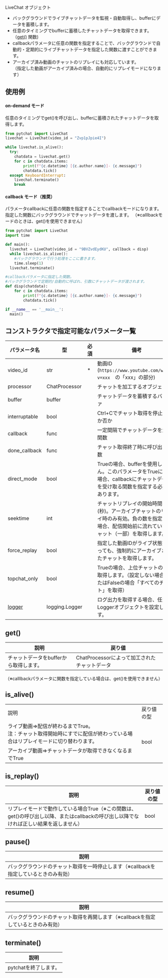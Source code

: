 LiveChat オブジェクト
+ バックグラウンドでライブチャットデータを監視・自動取得し、bufferにデータを蓄積します。
+ 任意のタイミングでbufferに蓄積したチャットデータを取得できます。（[get()](#get) 関数)
+ callbackパラメータに任意の関数を指定することで、バックグラウンドで自動的・定期的にライブチャットデータを指定した関数に渡すことができます。
+ アーカイブ済み動画のチャットのリプレイにも対応しています。<br>
（指定した動画がアーカイブ済みの場合、自動的にリプレイモードになります）

## 使用例
#### on-demand モード
任意のタイミングでget()を呼び出し、bufferに蓄積されたチャットデータを取得します。
```python
from pytchat import LiveChat
livechat = LiveChat(video_id = "Zvp1pJpie4I")

while livechat.is_alive():
  try:
    chatdata = livechat.get()
    for c in chatdata.items:
        print(f"{c.datetime} [{c.author.name}]- {c.message}")
        chatdata.tick()
  except KeyboardInterrupt:
    livechat.terminate()
    break
```

#### callback モード（推奨）
パラメータcallbackに任意の関数を指定することでcallbackモードになります。
指定した関数にバックグラウンドでチャットデータを渡します。
（※calllbackモードのときは、get()を使用できません）
```python
from pytchat import LiveChat
import time

def main():
  livechat = LiveChat(video_id = "9BVZvdEydKU", callback = disp)
  while livechat.is_alive():
    #バックグラウンドで行う処理をここに書きます。
    time.sleep(1)
  livechat.terminate()

#callbackパラメータに指定した関数。
#バックグラウンドで定期的/自動的に呼ばれ、引数にチャットデータが渡されます。
def disp(chatdata):
    for c in chatdata.items:
        print(f"{c.datetime} [{c.author.name}]- {c.message}")
        chatdata.tick()

if __name__ == '__main__':
  main()
```


## コンストラクタで指定可能なパラメータ一覧

パラメータ名|型|必須|備考|規定値
---|---|---|---|---
video_id|str|*|動画ID (`https://www.youtube.com/watch?v=xxx`　の「xxx」の部分)|-
processor|ChatProcessor||チャットを加工するオブジェクト|[DefaultProcessor](https://github.com/taizan-hokuto/pytchat/wiki/DefaultProcessor:)
buffer|buffer||チャットデータを蓄積するバッファ|Buffer(maxsize=20)
interruptable|bool||Ctrl+Cでチャット取得を停止するか否か|True
callback|func||一定間隔でチャットデータを渡す関数|None
done_callback|func||チャット取得終了時に呼び出す関数|None
direct_mode|bool| |Trueの場合、bufferを使用しません。このパラメータをTrueにする場合、callbackにチャットデータを受け取る関数を指定する必要があります。|False
seektime|int| |チャットリプレイの開始時間(秒)。アーカイブチャットのリプレイ時のみ有効。負の数を指定した場合、配信開始前に流れていたチャット（一部）を取得します。|0
force_replay|bool| |指定した動画IDがライブ状態であっても、強制的にアーカイブされたチャットを取得します。|False
topchat_only|bool| |Trueの場合、上位チャットのみを取得します。（設定しない場合、またはFalseの場合「すべてのチャット」を取得）|False
[logger](https://github.com/taizan-hokuto/pytchat/wiki/Logging-pytchat:)|logging.Logger||ログ出力を取得する場合、任意のLoggerオブジェクトを設定します。|logging.NullHandler
## get()
説明|戻り値
---|---
チャットデータをbufferから取得します。|ChatProcessorによって加工されたチャットデータ

（※calllbackパラメータに関数を指定している場合は、get()を使用できません）

## is_alive()
<table>
	<tbody>
		<tr>
			<td>説明</td>
			<td>戻り値の型</td>
		</tr>
		<tr>
			<td>ライブ動画⇒配信が終わるまでTrue。<br>注：チャット取得開始時にすでに配信が終わっている場合はリプレイモードに切り替わります。</td>
			<td rowspan="2">bool</td>
		</tr>
		<tr>
			<td>アーカイブ動画⇒チャットデータが取得できなくなるまでTrue</td>
		</tr>
	</tbody>
</table>

## is_replay()
説明|戻り値の型
---|---
リプレイモードで動作している場合True（※この関数は、get()の呼び出し以降、またはcallbackの呼び出し以降でなければ正しい結果を返しません）|bool



## pause()
説明|
---|
バックグラウンドのチャット取得を一時停止します（※callbackを指定しているときのみ有効）|

## resume()
説明|
---|
バックグラウンドのチャット取得を再開します（※callbackを指定しているときのみ有効）|


## terminate()
説明|
---|
pytchatを終了します。|


